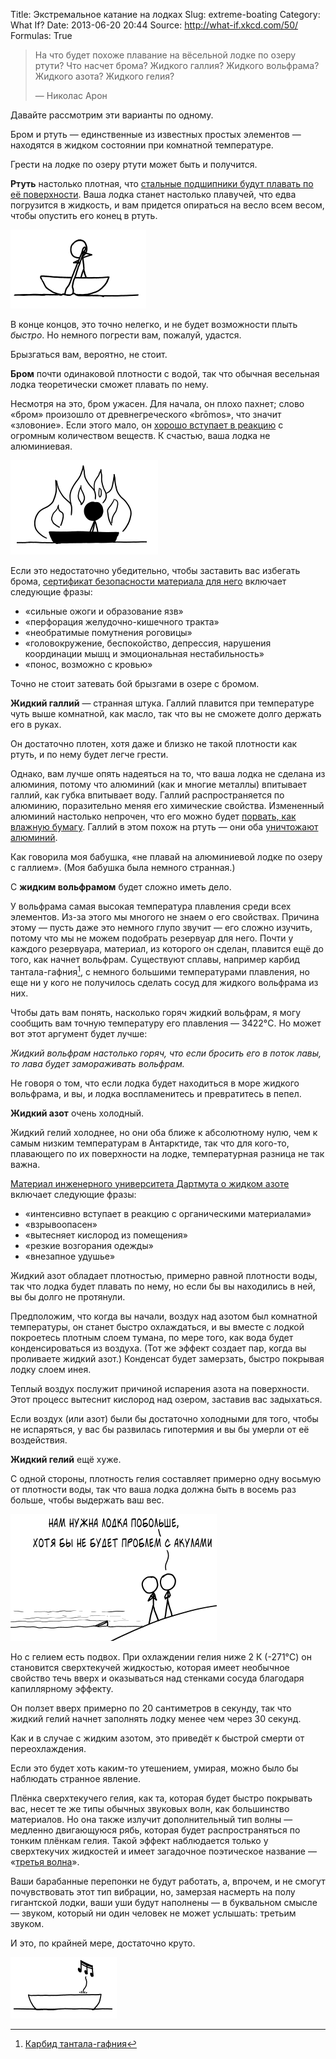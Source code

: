 Title: Экстремальное катание на лодках
Slug: extreme-boating
Category: What If?
Date: 2013-06-20 20:44
Source: http://what-if.xkcd.com/50/
Formulas: True

> На что будет похоже плавание на вёсельной лодке по озеру ртути? Что насчет брома? Жидкого галлия? Жидкого вольфрама? Жидкого азота? Жидкого гелия?
> 
> — Николас Арон

Давайте рассмотрим эти варианты по одному.

Бром и ртуть — единственные из известных простых элементов — находятся в жидком состоянии при комнатной температуре.

Грести на лодке по озеру ртути может быть и получится.

**Ртуть** настолько плотная, что [стальные подшипники будут плавать по её поверхности](http://www.youtube.com/watch?v=EGv_YVQHu7U). Ваша лодка станет настолько плавучей, что едва погрузится в жидкость, и вам придется опираться на весло всем весом, чтобы опустить его конец в ртуть.

![«Майкл, греби к берегу». «Я ПЫТАЮСЬ!»](/uploads/050-extreme-boating/boat_mercury.png)

В конце концов, это точно нелегко, и не будет возможности плыть _быстро_. Но немного погрести вам, пожалуй, удастся.

Брызгаться вам, вероятно, не стоит.

**Бром** почти одинаковой плотности с водой, так что обычная весельная лодка теоретически сможет плавать по нему.

Несмотря на это, бром ужасен. Для начала, он плохо пахнет; слово «бром» произошло от древнегреческого «brōmos», что значит «зловоние». Если этого мало, он [хорошо вступает в реакцию](http://www.youtube.com/watch?v=uCwHzTsx5yY) с огромным количеством веществ. К счастью, ваша лодка не алюминиевая.

![Ртутное озеро должно было быть наименее опасным, не так ли?](/uploads/050-extreme-boating/boat_bromine_aluminium.png)

Если это недостаточно убедительно, чтобы заставить вас избегать брома, [cертификат безопасности материала для него](http://avogadro.chem.iastate.edu/MSDS/Br2.htm) включает следующие фразы:

* «сильные ожоги и образование язв»
* «перфорация желудочно-кишечного тракта»
* «необратимые помутнения роговицы»
* «головокружение, беспокойство, депрессия, нарушения координации мышц и эмоциональная нестабильность»
* «понос, возможно с кровью»

Точно не стоит затевать бой брызгами в озере с бромом.

**Жидкий галлий** — странная штука. Галлий плавится при температуре чуть выше комнатной, как масло, так что вы не сможете долго держать его в руках.

Он достаточно плотен, хотя даже и близко не такой плотности как ртуть, и по нему будет легче грести.

Однако, вам лучше опять надеяться на то, что ваша лодка не сделана из алюминия, потому что алюминий (как и многие металлы) впитывает галлий, как губка впитывает воду. Галлий распространяется по алюминию, поразительно меняя его химические свойства. Измененный алюминий настолько непрочен, что его можно будет [порвать, как влажную бумагу](http://www.youtube.com/watch?v=FaMWxLCGY0U). Галлий в этом похож на ртуть — они оба [уничтожают алюминий](http://www.youtube.com/watch?v=Z7Ilxsu-JlY).

Как говорила моя бабушка, «не плавай на алюминиевой лодке по озеру с галлием». (Моя бабушка была немного странная.)

С **жидким вольфрамом** будет сложно иметь дело.

У вольфрама самая высокая температура плавления среди всех элементов. Из-за этого мы многого не знаем о его свойствах. Причина этому — пусть даже это немного глупо звучит — его сложно изучить, потому что мы не можем подобрать резервуар для него. Почти у каждого резервуара, материал, из которого он сделан, плавится ещё до того, как начнет вольфрам. Существуют сплавы, например карбид тантала-гафния[^1], с немного большими температурами плавления, но еще ни у кого не получилось сделать сосуд для жидкого вольфрама из них.

Чтобы дать вам понять, насколько горяч жидкий вольфрам, я могу сообщить вам точную температуру его плавления — 3422°C. Но может вот этот аргумент будет лучше:

_Жидкий вольфрам настолько горяч, что если бросить его в поток лавы, то лава будет замораживать вольфрам._

Не говоря о том, что если лодка будет находиться в море жидкого вольфрама, и вы, и лодка воспламенитесь и превратитесь в пепел.

**Жидкий азот** очень холодный.

Жидкий гелий холоднее, но они оба ближе к абсолютному нулю, чем к самым низким температурам в Антарктиде, так что для кого-то, плавающего по их поверхности на лодке, температурная разница не так важна.

[Материал инженерного университета Дартмута о жидком азоте](http://engineering.dartmouth.edu/microeng/ln2.html) включает следующие фразы:

* «интенсивно вступает в реакцию с органическими материалами»
* «взрывоопасен»
* «вытесняет кислород из помещения»
* «резкие возгорания одежды»
* «внезапное удушье»

Жидкий азот обладает плотностью, примерно равной плотности воды, так что лодка будет плавать по нему, но если бы вы находились в ней, вы бы долго не протянули.

Предположим, что когда вы начали, воздух над азотом был комнатной температуры, он станет быстро охлаждаться, и вы вместе с лодкой покроетесь плотным слоем тумана, по мере того, как вода будет конденсироваться из воздуха. (Тот же эффект создает пар, когда вы проливаете жидкий азот.) Конденсат будет замерзать, быстро покрывая лодку слоем инея.

Теплый воздух послужит причиной испарения азота на поверхности. Этот процесс вытеснит кислород над озером, заставив вас задыхаться.

Если воздух (или азот) были бы достаточно холодными для того, чтобы не испаряться, у вас бы развилась гипотермия и вы бы умерли от её воздействия.

**Жидкий гелий** ещё хуже.

С одной стороны, плотность гелия составляет примерно одну восьмую от плотности воды, так что ваша лодка должна быть в восемь раз больше, чтобы выдержать ваш вес.

![Честно говоря, им нужна была акула поменьше.](/uploads/050-extreme-boating/boat_large_ru.png)

Но с гелием есть подвох. При охлаждении гелия ниже 2 К (-271°C) он становится сверхтекучей жидкостью, которая имеет необычное свойство течь вверх и оказываться над стенками сосуда благодаря капиллярному эффекту.

Он ползет вверх примерно по 20 сантиметров в секунду, так что жидкий гелий начнет заполнять лодку менее чем через 30 секунд.

Как и в случае с жидким азотом, это приведёт к быстрой смерти от переохлаждения.

Если это будет хоть каким-то утешением, умирая, можно было бы наблюдать странное явление.

Плёнка сверхтекучего гелия, как та, которая будет быстро покрывать вас, несет те же типы обычных звуковых волн, как большинство материалов. Но она также излучит дополнительный тип волны — медленно двигающуюся рябь, которая будет распространяться по тонким плёнкам гелия. Такой эффект наблюдается только у сверхтекучих жидкостей и имеет загадочное поэтическое название — «[третья волна](http://www.physics.berkeley.edu/research/packard/current_research/schechter's%20web/page2.html)».

Ваши барабанные перепонки не будут работать, а, впрочем, и не смогут почувствовать этот тип вибрации, но, замерзая насмерть на полу гигантской лодки, ваши уши будут наполнены — в буквальном смысле — звуком, который ни один человек не может услышать: третьим звуком.

И это, по крайней мере, достаточно круто.

![Стоило того.](/uploads/050-extreme-boating/boat_cool.png)

[^1]: [Карбид тантала-гафния](http://ru.wikipedia.org/wiki/Карбид_тантала-гафния)
